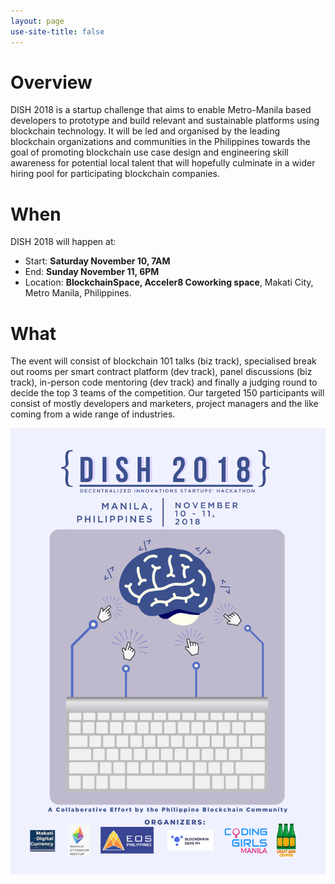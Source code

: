 ```yaml
---
layout: page
use-site-title: false
---
```


# Overview

DISH 2018 is a startup challenge that aims to enable Metro-Manila based developers to prototype and build relevant and sustainable platforms using blockchain technology.  It will be led and organised by the leading blockchain organizations and communities in the Philippines towards the goal of promoting blockchain use case design and engineering skill awareness for potential local talent that will hopefully culminate in a wider hiring pool for participating blockchain companies.  

# When

DISH 2018 will happen at:
- Start: **Saturday November 10, 7AM** 
- End: **Sunday November 11, 6PM** 
- Location: **BlockchainSpace, Acceler8 Coworking space**, Makati City, Metro Manila, Philippines. 

# What

The event will consist of blockchain 101 talks (biz track), specialised break out rooms per smart contract platform (dev track), panel discussions (biz track), in-person code mentoring (dev track) and finally a judging round to decide the top 3 teams of the competition. Our targeted 150 participants will consist of mostly developers and marketers, project managers and the like coming from a wide range of industries.   


![Poster](/img/posterv2.png)
